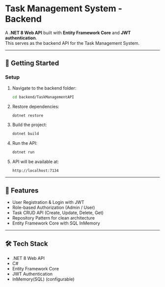# Task Management System - Backend

A **.NET 8 Web API** built with **Entity Framework Core** and **JWT authentication**.  
This serves as the backend API for the Task Management System.

---

## 🚀 Getting Started

### Setup

1. Navigate to the backend folder:
   ```bash
   cd backend/TaskManagementAPI
   ```

2. Restore dependencies:
   ```bash
   dotnet restore
   ```

3. Build the project:
   ```bash
   dotnet build
   ```

4. Run the API:
   ```bash
   dotnet run
   ```

5. API will be available at:
   ```
   http://localhost:7134
   ```

---

## 🔑 Features

- User Registration & Login with JWT  
- Role-based Authorization (Admin / User)  
- Task CRUD API (Create, Update, Delete, Get)  
- Repository Pattern for clean architecture  
- Entity Framework Core with SQL InMemory  

---

## 🛠 Tech Stack

- .NET 8 Web API  
- C#  
- Entity Framework Core  
- JWT Authentication  
- InMemory(SQL) (configurable)  
